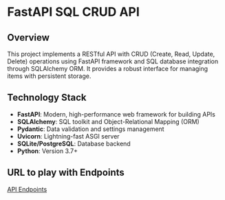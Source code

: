 # FastAPI SQL CRUD API

## Overview
This project implements a RESTful API with CRUD (Create, Read, Update, Delete) operations using FastAPI framework and SQL database integration through SQLAlchemy ORM. It provides a robust interface for managing items with persistent storage.

## Technology Stack
- **FastAPI**: Modern, high-performance web framework for building APIs
- **SQLAlchemy**: SQL toolkit and Object-Relational Mapping (ORM)
- **Pydantic**: Data validation and settings management
- **Uvicorn**: Lightning-fast ASGI server
- **SQLite/PostgreSQL**: Database backend
- **Python**: Version 3.7+


## URL to play with Endpoints

[API Endpoints](https://crudendpoints.onrender.com/docs)
